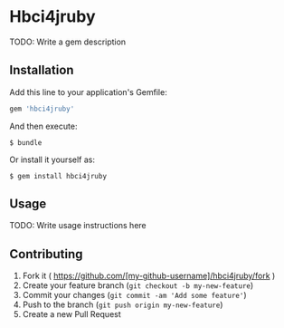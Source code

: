 # Hbci4jruby

TODO: Write a gem description

## Installation

Add this line to your application's Gemfile:

```ruby
gem 'hbci4jruby'
```

And then execute:

    $ bundle

Or install it yourself as:

    $ gem install hbci4jruby

## Usage

TODO: Write usage instructions here

## Contributing

1. Fork it ( https://github.com/[my-github-username]/hbci4jruby/fork )
2. Create your feature branch (`git checkout -b my-new-feature`)
3. Commit your changes (`git commit -am 'Add some feature'`)
4. Push to the branch (`git push origin my-new-feature`)
5. Create a new Pull Request

